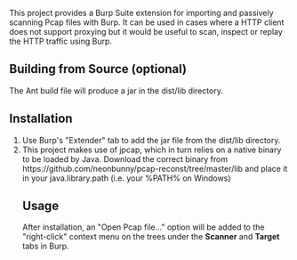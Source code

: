 This project provides a Burp Suite extension for importing and passively scanning Pcap files with Burp. It can be used in cases 
where a HTTP client does not support proxying but it would be useful to scan, inspect or replay the HTTP traffic using Burp. 

Building from Source (optional)
-------------------------------
The Ant build file will produce a jar in the dist/lib directory.

Installation
------------
<ol>
<li>Use Burp's "Extender" tab to add the jar file from the dist/lib directory.</li>
<li>This project makes use of jpcap, which in turn relies on a native binary to be loaded by Java. 
Download the correct binary from https://github.com/neonbunny/pcap-reconst/tree/master/lib 
and place it in your java.library.path (i.e. your %PATH% on Windows)</li> 

Usage
-----
After installation, an "Open Pcap file..." option will be added to the "right-click" 
context menu on the trees under the <strong>Scanner</strong> and <strong>Target</strong> tabs in Burp.

